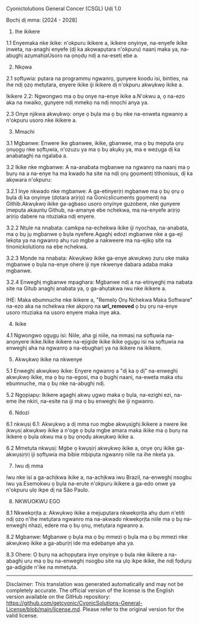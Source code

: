 Cyonictolutions General Concer (CSGL)
Ụdị 1.0

Bọchị dị mma: [2024 - 2028]

1. Ihe ikikere

1.1 Enyemaka nke ikike: n'okpuru ikikere a, ikikere onyinye, na-enyefe ikike ịnweta, na-anaghị enyefe (dị ka akọwapụtara n'okpuru) naanị maka ya, na-abụghị azụmahịaUsoro na ọnọdụ ndị a na-esetị ebe a.

2. Nkọwa

2.1 sọftụwia: pụtara na programmụ ngwanrọ, gụnyere koodu isi, binties, na ihe ndị ọzọ metụtara, enyere ikike iji ikikere dị n'okpuru akwụkwọ ikike a.

Ikikere 2.2: Ngwongwo ma ọ bụ onye na-enye ikike a.N'okwu a, ọ na-ezo aka na nwaiko, gụnyere ndị mmekọ na ndị nnọchi anya ya.

2.3 Onye njikwa akwụkwọ: onye ọ bụla ma ọ bụ nke na-enweta ngwanrọ a n'okpuru usoro nke ikikere a.

3. Mmachi

3.1 Mgbanwe: Enwere ike gbanwee, ikike, gbanwee, ma ọ bụ mepụta ọrụ ọnụọgụ nke sọftụwia, n'ozuzu ya ma ọ bụ akụkụ ya, ma e wezụga dị ka anabataghị na ngalaba a.

3.2 Ikike nke mgbanwe: A na-anabata mgbanwe na ngwanrọ na naanị ma ọ bụrụ na a na-enye ha ma kwado ha site na ndị ọrụ gọọmentị tithonisus, dị ka akọwara n'okpuru:

3.2.1 Inye nkwado nke mgbanwe: A ga-etinyerịrị mgbanwe ma ọ bụ ọrụ ọ bụla dị ka onyinye (dọtara arịrịọ) na Gonicslicuments gọọmentị na Githib.Akwụkwọ ikike ga-agbaso usoro onyinye guzobere, nke gụnyere ịmepụta akaụntụ Github, na-amanye ebe nchekwa, ma na-enyefe arịrịọ arịrịọ dabere na ntuziaka ndị enyere.

3.2.2 Ntụle na nnabata: camkpa na-echekwa ikike iji nyochaa, na-anabata, ma ọ bụ jụ mgbanwe ọ bụla nyefere.Agaghị edozi mgbanwe nke a ga-eji lekọta ya na ngwanrọ ahụ ruo mgbe a nakweere ma na-ejikọ site na tinonickolutions na ebe nchekwa.

3.2.3 Mọnde na nnabata: Akwụkwọ ikike ga-enye akwụkwọ zuru oke maka mgbanwe ọ bụla na-enye ohere iji nye nkwenye dabara adaba maka mgbanwe.

3.2.4 Enweghị mgbanwe mpaghara: Mgbanwe ndị a na-etinyeghị ma nabata site na Gitub anaghị anabata ya, ọ ga-ahụtakwa iwu nke ikikere a.

IHE: Maka ebumnuche nke ikikere a, "Remelọ Ọrụ Nchekwa Maka Software" na-ezo aka na nchekwa nke akpọrọ na __url_removed__ ọ bụ ọrụ na-enye usoro ntuziaka na usoro enyere maka inye aka.

4. Ikike

4.1 Ngwongwo ọgụgụ isi: Niile, aha gị niile, na mmasị na sọftụwia na-anọnyere ikike.Ikike ikikere na-ejigide ikike ikike ọgụgụ isi na sọftụwia na enweghị aha na ngwanrọ a na-ebugharị ya na ikikere na ikikere.

5. Akwụkwọ ikike na nkwenye

5.1 Enweghị akwụkwọ ikike: Enyere ngwanrọ a "dị ka ọ dị" na-enweghị akwụkwọ ikike, ma ọ bụ na-egosi, ma ọ bụghị naanị, na-eweta maka otu ebumnuche, ma ọ bụ nke na-abụghị ndị.

5.2 Ngọpịapụ: Ikikere agaghị akwụ ụgwọ maka ọ bụla, na-ezighi ezi, na-eme ihe nkiri, na-esite na iji ma ọ bụ enweghị ike iji ngwanro.

6. Ndozi

6.1 nkwụsị 6.1: Akwụkwọ a dị mma ruo mgbe akwụsịghị.Ikikere a nwere ike ịkwụsị akwụkwọ ikike a n'oge ọ bụla mgbe amara maka ikike ma ọ bụrụ na ikikere ọ bụla okwu ma ọ bụ ọnọdụ akwụkwọ ikike a.

6.2 Mmetụta nkwụsị: Mgbe ọ kwụsịrị akwụkwọ ikike a, onye ọrụ ikike ga-akwụsịrịrị iji sọftụwia ma bibie mbipụta ngwanrọ niile na ihe nketa ya.

7. Iwu dị mma

Iwu nke isi a ga-achịkwa ikike a, na-achịkwa iwu Brazil, na-enweghị nsogbu iwu ya.Esemokwu ọ bụla na-erute n'okpuru ikikere a ga-edo onwe ya n'okpuru ụlọ ikpe dị na São Paulo.

8. NKWUOKWU EGO

8.1 Nkwekọrịta a: Akwụkwọ ikike a mejupụtara nkwekọrịta ahụ dum n'etiti ndị ọzọ n'ihe metụtara ngwanro ma na-akwado nkwekọrịta niile ma ọ bụ na-enweghị nhazi, edere ma ọ bụ ọnụ, metụtara ngwanrọ a.

8.2 Mgbanwe: Mgbanwe ọ bụla ma ọ bụ mmezi ọ bụla ma ọ bụ mmezi nke akwụkwọ ikike a ga-abụrịrị ide ma edebanye aha ya.

8.3 Ohere: Ọ bụrụ na achọpụtara inye onyinye ọ bụla nke ikikere a na-abaghị uru ma ọ bụ na-enweghị nsogbu site na ụlọ ikpe ikike, ihe ndị fọdụrụ ga-adịgide n'ike na mmetụta.

---
Disclaimer: This translation was generated automatically and may not be completely accurate. The official version of the license is the English version available on the GitHub repository: https://github.com/getcyonic/CyonicSolutions-General-License/blob/main/license.md. Please refer to the original version for the valid license.